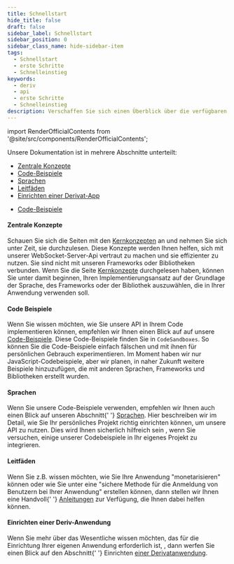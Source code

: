 ```yaml
---
title: Schnellstart
hide_title: false
draft: false
sidebar_label: Schnellstart
sidebar_position: 0
sidebar_class_name: hide-sidebar-item
tags:
  - Schnellstart
  - erste Schritte
  - Schnelleinstieg
keywords:
  - deriv
  - api
  - erste Schritte
  - Schnelleinstieg
description: Verschaffen Sie sich einen Überblick über die verfügbaren Deriv-API-Codebeispiele und -sprachen und wie Sie diese für die Erstellung Ihrer Trading-App verwenden können.
---
```


import RenderOfficialContents from '@site/src/components/RenderOfficialContents';

Unsere Dokumentation ist in mehrere Abschnitte unterteilt:

<RenderOfficialContents>
  <ul>
    <li>
      <a href='category/core-concepts'>Zentrale Konzepte</a>
    </li>
    <li>
      <a href='category/code-examples'>Code-Beispiele</a>
    </li>
    <li>
      <a href='category/languages'>Sprachen</a>
    </li>
    <li>
      <a href='category/guides'>Leitfäden</a>
    </li>
    <li>
      <a href='setting-up-a-deriv-application'>Einrichten einer Derivat-App</a>
    </li>
  </ul>
  <ul>
    <li>
      <a href='category/code-examples'>Code-Beispiele</a>
    </li>
  </ul>
</RenderOfficialContents>

<RenderOfficialContents>
  <h4>Zentrale Konzepte</h4>
</RenderOfficialContents>

<RenderOfficialContents>
    Schauen Sie sich die Seiten mit den <a href='category/core-concepts'>Kernkonzepten</a> an und nehmen Sie sich unter
    Zeit, sie durchzulesen. Diese Konzepte werden Ihnen helfen, sich mit unserer WebSocket-Server-Api
    vertraut zu machen und sie effizienter zu nutzen. Sie sind nicht mit unseren Frameworks oder Bibliotheken verbunden.
</RenderOfficialContents>

<RenderOfficialContents>
    Wenn Sie die Seite <a href='category/core-concepts'>Kernkonzepte</a> durchgelesen haben, können Sie unter
    damit beginnen, Ihren Implementierungsansatz auf der Grundlage der Sprache, des Frameworks oder der Bibliothek auszuwählen, die
    in Ihrer Anwendung verwenden soll.
</RenderOfficialContents>

<h4>Code Beispiele</h4>

Wenn Sie wissen möchten, wie Sie unsere API in Ihrem Code implementieren können, empfehlen wir Ihnen einen Blick auf
auf unsere <a href='category/code-examples'>Code-Beispiele</a>. Diese Code-Beispiele finden Sie in
`CodeSandboxes`. So können Sie die Code-Beispiele einfach fälschen und mit ihnen für
persönlichen Gebrauch experimentieren. Im Moment haben wir nur JavaScript-Codebeispiele, aber wir planen, in naher Zukunft weitere Beispiele hinzuzufügen, die mit anderen Sprachen, Frameworks und Bibliotheken erstellt wurden.

<RenderOfficialContents>
  <h4>Sprachen</h4>
</RenderOfficialContents>

<RenderOfficialContents>
    Wenn Sie unsere Code-Beispiele verwenden, empfehlen wir Ihnen auch einen Blick auf unseren Abschnitt{' '}
    <a href='category/languages'>Sprachen</a>. Hier beschreiben wir im Detail, wie Sie
    Ihr persönliches Projekt richtig einrichten können, um unsere API zu nutzen. Dies wird Ihnen sicherlich hilfreich sein
    , wenn Sie versuchen, einige unserer Codebeispiele in Ihr eigenes Projekt zu integrieren.
</RenderOfficialContents>

<RenderOfficialContents>
  <h4>Leitfäden</h4>
</RenderOfficialContents>

<RenderOfficialContents>
    Wenn Sie z.B. wissen möchten, wie Sie Ihre Anwendung "monetarisieren" können oder wie Sie unter
    eine "sichere Methode für die Anmeldung von Benutzern bei Ihrer Anwendung" erstellen können, dann stellen wir Ihnen eine Handvoll{' '}
    <a href='category/guides'>Anleitungen</a> zur Verfügung, die Ihnen dabei helfen können.
</RenderOfficialContents>

<RenderOfficialContents>
  <h4>Einrichten einer Deriv-Anwendung</h4>
</RenderOfficialContents>

<RenderOfficialContents>
    Wenn Sie mehr über das Wesentliche wissen möchten, das für die Einrichtung Ihrer eigenen Anwendung erforderlich ist,
    , dann werfen Sie einen Blick auf den Abschnitt{' '}
    Einrichten <a href='setting-up-a-deriv-application'>einer Derivatanwendung</a>.
</RenderOfficialContents>
